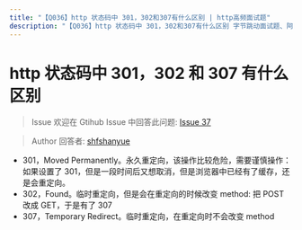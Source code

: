 ```yaml
---
title: "【Q036】http 状态码中 301，302和307有什么区别 | http高频面试题"
description: "【Q036】http 状态码中 301，302和307有什么区别 字节跳动面试题、阿里腾讯面试题、美团小米面试题。"
---
```


# http 状态码中 301，302 和 307 有什么区别

> Issue
> 欢迎在 Gtihub Issue 中回答此问题: [Issue 37](https://github.com/shfshanyue/Daily-Question/issues/37)

> Author
> 回答者: [shfshanyue](https://github.com/shfshanyue)

- 301，Moved Permanently。永久重定向，该操作比较危险，需要谨慎操作：如果设置了 301，但是一段时间后又想取消，但是浏览器中已经有了缓存，还是会重定向。
- 302，Found。临时重定向，但是会在重定向的时候改变 method: 把 POST 改成 GET，于是有了 307
- 307，Temporary Redirect。临时重定向，在重定向时不会改变 method
